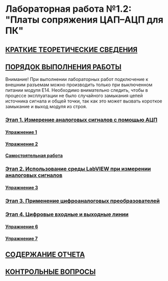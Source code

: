 # Лабораторная работа №1.2: "Платы сопряжения ЦАП–АЦП для ПК"
## [КРАТКИЕ ТЕОРЕТИЧЕСКИЕ СВЕДЕНИЯ](1-theory.html)  
## [ПОРЯДОК ВЫПОЛНЕНИЯ РАБОТЫ](index.html#порядок-выполнения-работы) 
Внимание! При выполнении лабораторных работ подключение к внешним разъемам можно производить только при выключенном питании модуля Е14. Необходимо внимательно следить, чтобы в процессе эксплуатации не было случайного замыкания цепей источника сигнала и общей точки, так как это может вызвать короткое замыкание и выход модуля из строя. 

### [Этап 1. Измерение аналоговых сигналов с помощью АЦП](2-step_1.html) 

#### [Упражнение 1](2-step_1.html#упражнение-1)

#### [Упражнение 2](2-step_1.html#упражнение-2)

#### [Самостоятельная работа](2-step_1.html#самостоятельная-работа)

### [Этап 2. Использование среды LabVIEW  при измерении аналоговых сигналов](3-step_2.html)

#### [Упражнение 3](3-step_2.html#упражнение-3)

### [Этап 3. Применение цифроаналоговых преобразователей](4-step_3.html)  
### [Этап 4. Цифровые входные и выходные линии](5-step_4.html) 

#### [Упражнение 6](5-step_4.html#упражнение-6)

#### [Упражнение 7](5-step_4.html#упражнение-7)

## [СОДЕРЖАНИЕ ОТЧЕТА](report.html)
## [КОНТРОЛЬНЫЕ ВОПРОСЫ](test.html)

